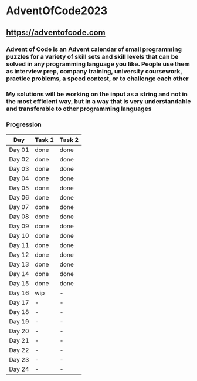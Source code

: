 # AdventOfCode2023

## <https://adventofcode.com>

### Advent of Code is an Advent calendar of small programming puzzles for a variety of skill sets and skill levels that can be solved in any programming language you like. People use them as interview prep, company training, university coursework, practice problems, a speed contest, or to challenge each other

### My solutions will be working on the input as a string and not in the most efficient way, but in a way that is very understandable and transferable to other programming languages

### Progression

Day | **Task 1** | **Task 2**
---|---|---
Day 01 | done | done
Day 02 | done | done
Day 03 | done | done
Day 04 | done | done
Day 05 | done | done
Day 06 | done | done
Day 07 | done | done
Day 08 | done | done
Day 09 | done | done
Day 10 | done | done
Day 11 | done | done
Day 12 | done | done
Day 13 | done | done
Day 14 | done | done
Day 15 | done | done
Day 16 | wip | -
Day 17 | - | -
Day 18 | - | -
Day 19 | - | -
Day 20 | - | -
Day 21 | - | -
Day 22 | - | -
Day 23 | - | -
Day 24 | - | -